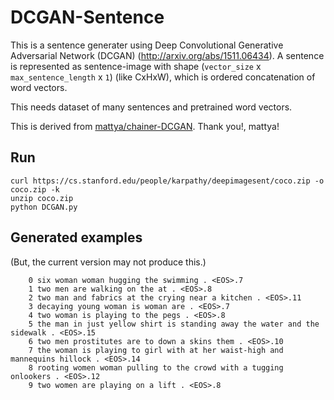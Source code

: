 # DCGAN-Sentence
This is a sentence generater
using Deep Convolutional Generative Adversarial Network (DCGAN) (http://arxiv.org/abs/1511.06434).
A sentence is represented as sentence-image with shape (`vector_size` x `max_sentence_length` x `1`) (like CxHxW), which is ordered concatenation of word vectors.

This needs dataset of many sentences and pretrained word vectors.

This is derived from [mattya/chainer-DCGAN](https://github.com/mattya/chainer-DCGAN). Thank you!, mattya!


## Run

```
curl https://cs.stanford.edu/people/karpathy/deepimagesent/coco.zip -o coco.zip -k
unzip coco.zip
python DCGAN.py
```

## Generated examples

(But, the current version may not produce this.)

        0 six woman woman hugging the swimming . <EOS>.7
        1 two men are walking on the at . <EOS>.8
        2 two man and fabrics at the crying near a kitchen . <EOS>.11
        3 decaying young woman is woman are . <EOS>.7
        4 two woman is playing to the pegs . <EOS>.8
        5 the man in just yellow shirt is standing away the water and the sidewalk . <EOS>.15
        6 two men prostitutes are to down a skins them . <EOS>.10
        7 the woman is playing to girl with at her waist-high and mannequins hillock . <EOS>.14
        8 rooting women woman pulling to the crowd with a tugging onlookers . <EOS>.12
        9 two women are playing on a lift . <EOS>.8




